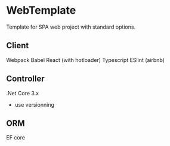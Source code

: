 # WebTemplate
Template for SPA web project with standard options.

Client
------
Webpack
Babel
React (with hotloader)
Typescript
ESlint (airbnb)

Controller
----------
.Net Core 3.x
* use versionning

ORM
---
EF core

